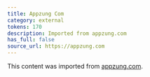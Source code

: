 ```yaml
---
title: Appzung Com
category: external
tokens: 170
description: Imported from appzung.com
has_full: false
source_url: https://appzung.com
---
```


This content was imported from [appzung.com](https://appzung.com).
